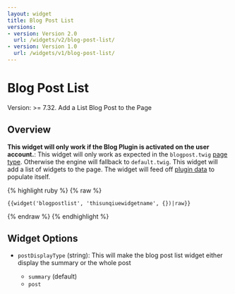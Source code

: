 ```yaml
---
layout: widget
title: Blog Post List
versions:
- version: Version 2.0
  url: /widgets/v2/blog-post-list/
- version: Version 1.0
  url: /widgets/v1/blog-post-list/
---
```


# Blog Post List

Version: >= 7.32. Add a List Blog Post to the Page

## Overview

**This widget will only work if the Blog Plugin is activated on the user account.**: This widget will only work as expected in the ```blogpost.twig``` [page type](/templating/page-types/). Otherwise the engine will fallback to ```default.twig```. This widget will add a list of widgets to the page. The widget will feed off [plugin data](/data/) to populate itself.

{% highlight ruby %}
{% raw %}

	{{widget('blogpostlist', 'thisunqiuewidgetname', {})|raw}}

{% endraw %}
{% endhighlight %}

## Widget Options

* ```postDisplayType``` (string): This will make the blog post list widget either display the summary or the whole post

  * ```summary``` (default)
  * ```post```

